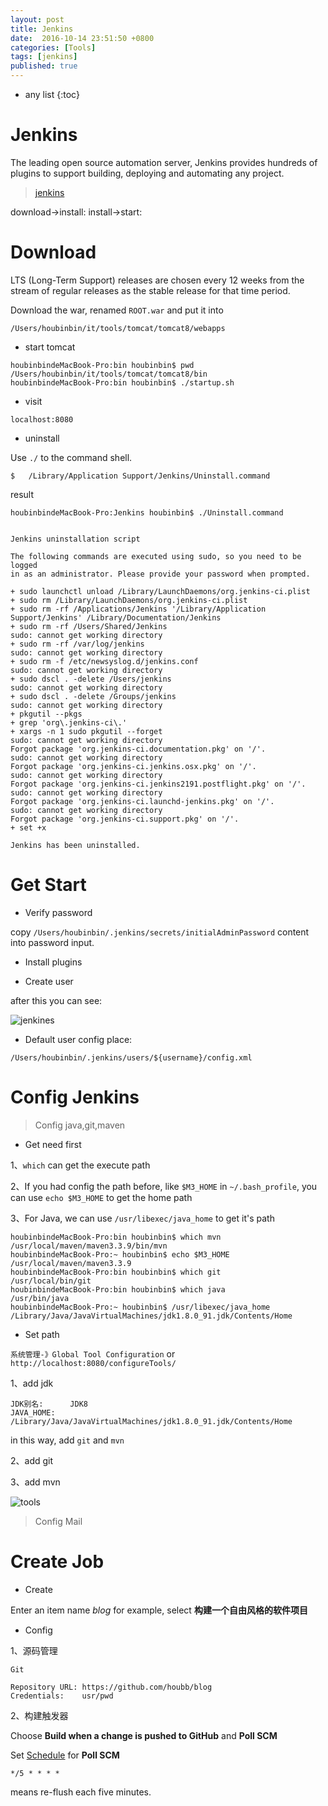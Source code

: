 ```yaml
---
layout: post
title: Jenkins
date:  2016-10-14 23:51:50 +0800
categories: [Tools]
tags: [jenkins]
published: true
---
```


* any list
{:toc}

# Jenkins

The leading open source automation server, Jenkins provides hundreds of plugins to support building, 
deploying and automating any project.

> [jenkins](https://jenkins.io/index.html)

<UML>
    download->install:
    install->start:
</UML>

# Download

LTS (Long-Term Support) releases are chosen every 12 weeks from the stream of regular releases as the stable release for that time period.

Download the war, renamed ```ROOT.war``` and put it into

```
/Users/houbinbin/it/tools/tomcat/tomcat8/webapps
```

- start tomcat

```
houbinbindeMacBook-Pro:bin houbinbin$ pwd
/Users/houbinbin/it/tools/tomcat/tomcat8/bin
houbinbindeMacBook-Pro:bin houbinbin$ ./startup.sh
```

- visit

```
localhost:8080
```

- uninstall

Use ```./``` to the command shell.

```
$   /Library/Application Support/Jenkins/Uninstall.command
```

result

```
houbinbindeMacBook-Pro:Jenkins houbinbin$ ./Uninstall.command


Jenkins uninstallation script

The following commands are executed using sudo, so you need to be logged
in as an administrator. Please provide your password when prompted.

+ sudo launchctl unload /Library/LaunchDaemons/org.jenkins-ci.plist
+ sudo rm /Library/LaunchDaemons/org.jenkins-ci.plist
+ sudo rm -rf /Applications/Jenkins '/Library/Application Support/Jenkins' /Library/Documentation/Jenkins
+ sudo rm -rf /Users/Shared/Jenkins
sudo: cannot get working directory
+ sudo rm -rf /var/log/jenkins
sudo: cannot get working directory
+ sudo rm -f /etc/newsyslog.d/jenkins.conf
sudo: cannot get working directory
+ sudo dscl . -delete /Users/jenkins
sudo: cannot get working directory
+ sudo dscl . -delete /Groups/jenkins
sudo: cannot get working directory
+ pkgutil --pkgs
+ grep 'org\.jenkins-ci\.'
+ xargs -n 1 sudo pkgutil --forget
sudo: cannot get working directory
Forgot package 'org.jenkins-ci.documentation.pkg' on '/'.
sudo: cannot get working directory
Forgot package 'org.jenkins-ci.jenkins.osx.pkg' on '/'.
sudo: cannot get working directory
Forgot package 'org.jenkins-ci.jenkins2191.postflight.pkg' on '/'.
sudo: cannot get working directory
Forgot package 'org.jenkins-ci.launchd-jenkins.pkg' on '/'.
sudo: cannot get working directory
Forgot package 'org.jenkins-ci.support.pkg' on '/'.
+ set +x

Jenkins has been uninstalled.
```

# Get Start

- Verify password

copy ```/Users/houbinbin/.jenkins/secrets/initialAdminPassword``` content into password input.

- Install plugins

- Create user

after this you can see:

![jenkines]({{site.url}}/static/app/img/jenkines/2016-10-15-jenkines.png)

- Default user config place:

```
/Users/houbinbin/.jenkins/users/${username}/config.xml
```

# Config Jenkins

> Config java,git,maven

- Get need first

1、```which``` can get the execute path

2、If you had config the path before, like ```$M3_HOME``` in ```~/.bash_profile```, you can use ```echo $M3_HOME``` to get the home path

3、For Java, we can use ```/usr/libexec/java_home``` to get it's path

```
houbinbindeMacBook-Pro:bin houbinbin$ which mvn
/usr/local/maven/maven3.3.9/bin/mvn
houbinbindeMacBook-Pro:~ houbinbin$ echo $M3_HOME
/usr/local/maven/maven3.3.9
houbinbindeMacBook-Pro:bin houbinbin$ which git
/usr/local/bin/git
houbinbindeMacBook-Pro:bin houbinbin$ which java
/usr/bin/java
houbinbindeMacBook-Pro:~ houbinbin$ /usr/libexec/java_home
/Library/Java/JavaVirtualMachines/jdk1.8.0_91.jdk/Contents/Home
```

- Set path

```系统管理-》Global Tool Configuration``` or ```http://localhost:8080/configureTools/```

1、add jdk

```
JDK别名:      JDK8
JAVA_HOME:    /Library/Java/JavaVirtualMachines/jdk1.8.0_91.jdk/Contents/Home
```

in this way, add ```git``` and ```mvn```

2、add git

3、add mvn


![tools]({{site.url}}/static/app/img/jenkines/2016-10-15-config-tools.png)



> Config Mail

# Create Job

- Create

Enter an item name *blog* for example, select **构建一个自由风格的软件项目**

- Config

1、源码管理

```
Git

Repository URL: https://github.com/houbb/blog
Credentials:    usr/pwd
```

2、构建触发器

Choose  **Build when a change is pushed to GitHub** and **Poll SCM**

Set [Schedule](http://www.cnblogs.com/linjiqin/archive/2013/07/08/3178452.html) for  **Poll SCM**

```
*/5 * * * *
```

means re-flush each five minutes.




